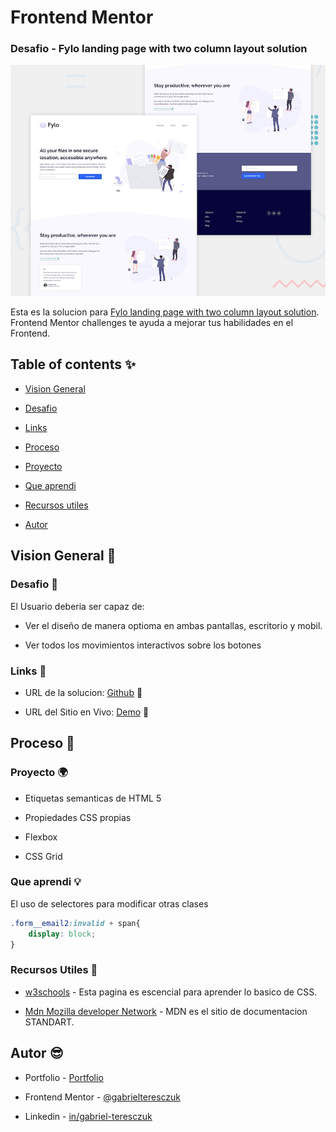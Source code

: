 # Frontend Mentor

### Desafio - Fylo landing page with two column layout solution

![Fylo landing page with two column layout solution](./design/desktop-preview.jpg)

Esta es la solucion para [Fylo landing page with two column layout solution](https://www.frontendmentor.io/challenges/huddle-landing-page-with-a-single-introductory-section-B_2Wvxgi0). Frontend Mentor challenges te ayuda a mejorar tus habilidades en el Frontend.

## Table of contents ✨

- [Vision General](#vision-general-📑)

- [Desafio](#desafio-🏅)

- [Links](#links-🔗)

- [Proceso](#proceso-🔨)

- [Proyecto](#proyecto-🌍)

- [Que aprendi](#que-aprendi-💡)

- [Recursos utiles](#recursos-utiles-🔔)

- [Autor](#autor-😎)

## Vision General 📑

### Desafio 🏅

El Usuario deberia ser capaz de:

- Ver el diseño de manera optioma en ambas pantallas, escritorio y mobil.

- Ver todos los movimientos interactivos sobre los botones

### Links 🔗

- URL de la solucion: [Github](https://github.com/gabrielteresczuk/fylo-landing) 📌

- URL del Sitio en Vivo: [Demo](https://gabrielteresczuk.github.io/fylo-landing/) 👀

## Proceso 🔨

### Proyecto 🌍

- Etiquetas semanticas de HTML 5

- Propiedades CSS propias

- Flexbox

- CSS Grid

### Que aprendi 💡

El uso de selectores para modificar otras clases

```css
.form__email2:invalid + span{
    display: block;
}
```

### Recursos Utiles 🔔

- [w3schools](https://www.w3schools.com/css/) - Esta pagina es escencial para aprender lo basico de CSS.

- [Mdn Mozilla developer Network](https://developer.mozilla.org/es/docs/Web/CSS/CSS_Grid_Layout) - MDN es el sitio de documentacion STANDART.

## Autor 😎

- Portfolio - [Portfolio](https://gabrielteresczuk.github.io/portfolio2/)

- Frontend Mentor - [@gabrielteresczuk](https://www.frontendmentor.io/profile/gabrielteresczuk)

- Linkedin - [in/gabriel-teresczuk](https://www.linkedin.com/in/gabriel-teresczuk/)